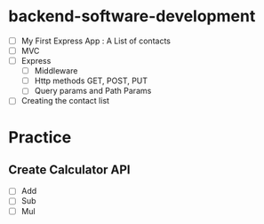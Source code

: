 # backend-software-development
- [ ] My First Express App : A List of contacts 
- [ ] MVC
- [ ] Express
  - [ ] Middleware
  - [ ] Http methods GET, POST, PUT
  - [ ] Query params and Path Params
- [ ] Creating the contact list

# Practice
## Create Calculator API
- [ ] Add
- [ ] Sub
- [ ] Mul 